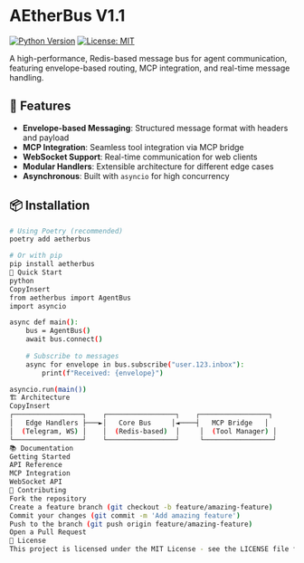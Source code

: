 # AEtherBus V1.1

[![Python Version](https://img.shields.io/badge/python-3.11-blue.svg)](https://www.python.org/downloads/)
[![License: MIT](https://img.shields.io/badge/License-MIT-yellow.svg)](https://opensource.org/licenses/MIT)

A high-performance, Redis-based message bus for agent communication, featuring envelope-based routing, MCP integration, and real-time message handling.

## 🚀 Features

- **Envelope-based Messaging**: Structured message format with headers and payload
- **MCP Integration**: Seamless tool integration via MCP bridge
- **WebSocket Support**: Real-time communication for web clients
- **Modular Handlers**: Extensible architecture for different edge cases
- **Asynchronous**: Built with `asyncio` for high concurrency

## 📦 Installation

```bash
# Using Poetry (recommended)
poetry add aetherbus

# Or with pip
pip install aetherbus
🏁 Quick Start
python
CopyInsert
from aetherbus import AgentBus
import asyncio

async def main():
    bus = AgentBus()
    await bus.connect()
    
    # Subscribe to messages
    async for envelope in bus.subscribe("user.123.inbox"):
        print(f"Received: {envelope}")

asyncio.run(main())
🏗 Architecture
CopyInsert
┌─────────────────┐    ┌─────────────────┐    ┌─────────────────┐
│   Edge Handlers ├───►│   Core Bus     │◄────┤   MCP Bridge   │
│  (Telegram, WS) │    │  (Redis-based)  │     │  (Tool Manager) │
└─────────────────┘    └─────────────────┘     └─────────────────┘
📚 Documentation
Getting Started
API Reference
MCP Integration
WebSocket API
🤝 Contributing
Fork the repository
Create a feature branch (git checkout -b feature/amazing-feature)
Commit your changes (git commit -m 'Add amazing feature')
Push to the branch (git push origin feature/amazing-feature)
Open a Pull Request
📜 License
This project is licensed under the MIT License - see the LICENSE file for details.